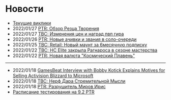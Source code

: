 # Новости

- [Текущие виклики](Weekly-Template.md)
- 2022/01/27 [PTR: Обзор Резца Творения](../Guides/325762.md)
- 2022/01/27 [TBC: Изменения цен и наград пвп гира](325761.md)
- 2022/01/26 [PTR: Новые ачивки и звания в соло-очереди](325751.md)
- 2022/01/25 [TBC: Retail: Новый маунт за 6месячную подписку](325729.md)
- 2022/01/22 [TBC: HC Elite закрыла Рагнароса в сезоне мастерства](325709.md)
- 2022/01/22 [PTR: Новая валюта "Космический Плавень"](325707.md)

---
- 2022/01/18 [GamesBeat Interview with Bobby Kotick Explains Motives for Selling Activision Blizzard to Microsoft](325656.md)
- 2022/01/18 [TBC: Нерф Дара Стремительной Мысли](325638.md)  
- 2022/01/18 [PTR: Разрушитель Миров Ирис](325607.md)  
- [Расписание тестирования на 9.2 PTR](PTR-9.2-Testing-Schedule.md)